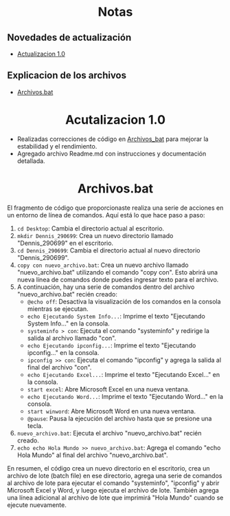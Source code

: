 <div align="center">
  <h1 style="text-align: center;">Notas</h1>

</div>

## Novedades de actualización
<ul>
    <li><a href="Actualizacion_1">Actualizacion 1.0</a></li>
</ul>

## Explicacion de los archivos
<ul>
    <li><a href="Archivos_bat">Archivos.bat</a></li>
</ul>


<div align="center">
  <h1 id="Actualizacion_1">Acutalizacion 1.0</h1>
</div>

<ul>
  <li>Realizadas correcciones de código en <a href="./Archivos_bat">Archivos_bat</a> para mejorar la estabilidad y el rendimiento.</li>
  <li>Agregado archivo Readme.md con instrucciones y documentación detallada.</li>
</ul>

<div align="center">
  <h1 id="Archivos_bat">Archivos.bat</h1>
</div>

<p>
El fragmento de código que proporcionaste realiza una serie de acciones en un entorno de línea de comandos. Aquí está lo que hace paso a paso:

1. `cd Desktop`: Cambia el directorio actual al escritorio.
2. `mkdir Dennis_290699`: Crea un nuevo directorio llamado "Dennis_290699" en el escritorio.
3. `cd Dennis_290699`: Cambia el directorio actual al nuevo directorio "Dennis_290699".
4. `copy con nuevo_archivo.bat`: Crea un nuevo archivo llamado "nuevo_archivo.bat" utilizando el comando "copy con". Esto abrirá una nueva línea de comandos donde puedes ingresar texto para el archivo.
5. A continuación, hay una serie de comandos dentro del archivo "nuevo_archivo.bat" recién creado:
   - `@echo off`: Desactiva la visualización de los comandos en la consola mientras se ejecutan.
   - `echo Ejecutando System Info...`: Imprime el texto "Ejecutando System Info..." en la consola.
   - `systeminfo > con`: Ejecuta el comando "systeminfo" y redirige la salida al archivo llamado "con".
   - `echo Ejecutando ipconfig...`: Imprime el texto "Ejecutando ipconfig..." en la consola.
   - `ipconfig >> con`: Ejecuta el comando "ipconfig" y agrega la salida al final del archivo "con".
   - `echo Ejecutando Excel...`: Imprime el texto "Ejecutando Excel..." en la consola.
   - `start excel`: Abre Microsoft Excel en una nueva ventana.
   - `echo Ejecutando Word...`: Imprime el texto "Ejecutando Word..." en la consola.
   - `start winword`: Abre Microsoft Word en una nueva ventana.
   - `@pause`: Pausa la ejecución del archivo hasta que se presione una tecla.
6. `nuevo_archivo.bat`: Ejecuta el archivo "nuevo_archivo.bat" recién creado.
7. `echo echo Hola Mundo >> nuevo_archivo.bat`: Agrega el comando "echo Hola Mundo" al final del archivo "nuevo_archivo.bat".

En resumen, el código crea un nuevo directorio en el escritorio, crea un archivo de lote (batch file) en ese directorio, agrega una serie de comandos al archivo de lote para ejecutar el comando "systeminfo", "ipconfig" y abrir Microsoft Excel y Word, y luego ejecuta el archivo de lote. También agrega una línea adicional al archivo de lote que imprimirá "Hola Mundo" cuando se ejecute nuevamente.
</p>
